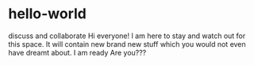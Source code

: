 # hello-world
discuss and collaborate
Hi everyone!
I am here to stay and watch out for this space. It will contain new brand new stuff which you would not even have dreamt about.
I am ready Are you???
